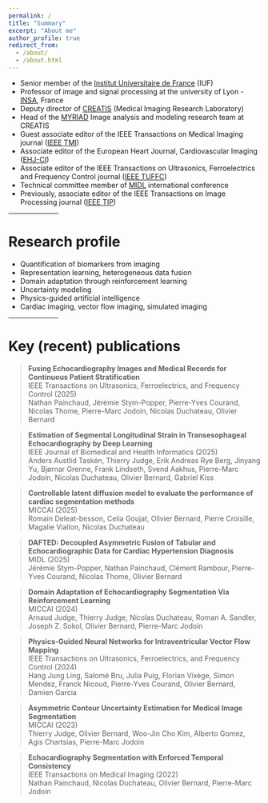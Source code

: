 ```yaml
---
permalink: /
title: "Summary"
excerpt: "About me"
author_profile: true
redirect_from: 
  - /about/
  - /about.html
---
```


- Senior member of the [Institut Universitaire de France](https://www.iufrance.fr/) (IUF)
- Professor of image and signal processing at the university of Lyon - [INSA](https://www.insa-lyon.fr/en/), France
- Deputy director of [CREATIS](https://www.creatis.insa-lyon.fr/site/en) (Medical Imaging Research Laboratory)
- Head of the [MYRIAD](https://creatis-myriad.github.io/) Image analysis and modeling research team at CREATIS
- Guest associate editor of the IEEE Transactions on Medical Imaging journal ([IEEE TMI](https://ieeexplore.ieee.org/xpl/RecentIssue.jsp?punumber=42))
- Associate editor of the European Heart Journal, Cardiovascular Imaging ([EHJ-CI](https://academic.oup.com/ehjcimaging))
- Associate editor of the IEEE Transactions on Ultrasonics, Ferroelectrics and Frequency Control journal ([IEEE TUFFC](https://ieeexplore.ieee.org/xpl/RecentIssue.jsp?punumber=58))
- Technical committee member of [MIDL](https://www.midl.io/) international conference
- Previously, associate editor of the IEEE Transactions on Image Processing journal ([IEEE TIP](https://ieeexplore.ieee.org/xpl/RecentIssue.jsp?punumber=83))


<hr align=center width="100">

Research profile
======

- Quantification of biomarkers from imaging
- Representation learning, heterogeneous data fusion
- Domain adaptation through reinforcement learning
- Uncertainty modeling
- Physics-guided artificial intelligence
- Cardiac imaging, vector flow imaging, simulated imaging

<hr align=center width="100">

Key (recent) publications
======

> **Fusing Echocardiography Images and Medical Records for Continuous Patient Stratification** <br>
> IEEE Transactions on Ultrasonics, Ferroelectrics, and Frequency Control (2025) <br>
> Nathan Painchaud, Jérémie Stym-Popper, Pierre-Yves Courand, Nicolas Thome, Pierre-Marc Jodoin, Nicolas Duchateau, Olivier Bernard

> **Estimation of Segmental Longitudinal Strain in Transesophageal Echocardiography by Deep Learning** <br>
> IEEE Journal of Biomedical and Health Informatics (2025) <br>
> Anders Austlid Taskén, Thierry Judge, Erik Andreas Rye Berg, Jinyang Yu, Bjørnar Grenne, Frank Lindseth, Svend Aakhus, Pierre-Marc Jodoin, Nicolas Duchateau, Olivier Bernard, Gabriel Kiss

> **Controllable latent diffusion model to evaluate the performance of cardiac segmentation methods** <br>
> MICCAI (2025) <br>
> Romain Deleat-besson, Celia Goujat, Olivier Bernard, Pierre Croisille, Magalie Viallon, Nicolas Duchateau

> **DAFTED: Decoupled Asymmetric Fusion of Tabular and Echocardiographic Data for Cardiac Hypertension Diagnosis** <br>
> MIDL (2025) <br>
> Jérémie Stym-Popper, Nathan Painchaud, Clément Rambour, Pierre-Yves Courand, Nicolas Thome, Olivier Bernard

> **Domain Adaptation of Echocardiography Segmentation Via Reinforcement Learning** <br>
> MICCAI (2024) <br>
> Arnaud Judge, Thierry Judge, Nicolas Duchateau, Roman A. Sandler, Joseph Z. Sokol, Olivier Bernard, Pierre-Marc Jodoin

> **Physics-Guided Neural Networks for Intraventricular Vector Flow Mapping** <br>
> IEEE Transactions on Ultrasonics, Ferroelectrics, and Frequency Control (2024) <br>
> Hang Jung Ling, Salomé Bru, Julia Puig, Florian Vixège, Simon Mendez, Franck Nicoud, Pierre-Yves Courand, Olivier Bernard, Damien Garcia

> **Asymmetric Contour Uncertainty Estimation for Medical Image Segmentation** <br>
> MICCAI (2023) <br>
> Thierry Judge, Olivier Bernard, Woo-Jin Cho Kim, Alberto Gomez, Agis Chartsias, Pierre-Marc Jodoin

> **Echocardiography Segmentation with Enforced Temporal Consistency** <br>
> IEEE Transactions on Medical Imaging (2022) <br>
> Nathan Painchaud, Nicolas Duchateau, Olivier Bernard, Pierre-Marc Jodoin

